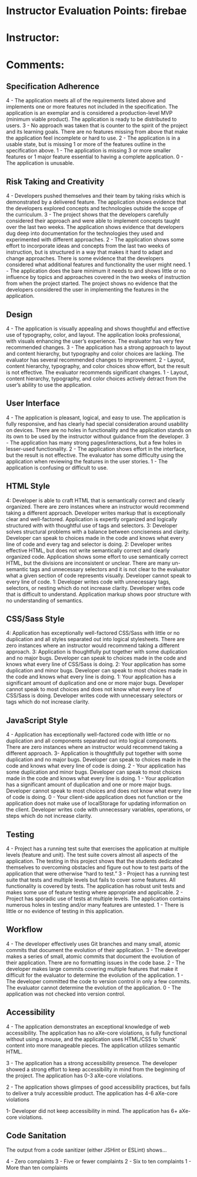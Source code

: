 # Instructor Evaluation Points: firebae
# Instructor:
# Comments:

## Specification Adherence

4 - The application meets all of the requirements listed above and implements one or more features not included in the specification. The application is an exemplar and is considered a production-level MVP (minimum viable product). The application is ready to be distributed to users.
3 - No approach was taken that is counter to the spirit of the project and its learning goals. There are no features missing from above that make the application feel incomplete or hard to use.
2 - The application is in a usable state, but is missing 1 or more of the features outline in the specification above.
1 - The application is missing 3 or more smaller features or 1 major feature essential to having a complete application.
0 - The application is unusable.

## Risk Taking and Creativity

4 - Developers pushed themselves and their team by taking risks which is demonstrated by a delivered feature. The application shows evidence that the developers explored concepts and technologies outside the scope of the curriculum.
3 - The project shows that the developers carefully considered their approach and were able to implement concepts taught over the last two weeks. The application shows evidence that developers dug deep into documentation for the technologies they used and experimented with different approaches.
2 - The application shows some effort to incorporate ideas and concepts from the last two weeks of instruction, but is structured in a way that makes it hard to adapt and change approaches. There is some evidence that the developers considered what additional features and functionality the user might need.
1 - The application does the bare minimum it needs to and shows little or no influence by topics and approaches covered in the two weeks of instruction from when the project started. The project shows no evidence that the developers considered the user in implementing the features in the application.

## Design

4 - The application is visually appealing and shows thoughtful and effective use of typography, color, and layout. The application looks professional, with visuals enhancing the user’s experience. The evaluator has very few recommended changes.
3 - The application has a strong approach to layout and content hierarchy, but typography and color choices are lacking. The evaluator has several recommended changes to improvement.
2 - Layout, content hierarchy, typography, and color choices show effort, but the result is not effective. The evaluator recommends significant changes.
1 - Layout, content hierarchy, typography, and color choices actively detract from the user’s ability to use the application.

## User Interface

4 - The application is pleasant, logical, and easy to use. The application is fully responsive, and has clearly had special consideration around usability on devices. There are no holes in functionality and the application stands on its own to be used by the instructor without guidance from the developer.
3 - The application has many strong pages/interactions, but a few holes in lesser-used functionality.
2 - The application shows effort in the interface, but the result is not effective. The evaluator has some difficulty using the application when reviewing the features in the user stories.
1 - The application is confusing or difficult to use.

## HTML Style

4: Developer is able to craft HTML that is semantically correct and clearly organized. There are zero instances where an instructor would recommend taking a different approach. Developer writes markup that is exceptionally clear and well-factored. Application is expertly organized and logically structured with with thoughtful use of tags and selectors.
3: Developer solves structural problems with a balance between conciseness and clarity. Developer can speak to choices made in the code and knows what every line of code and every tag and selector is doing.
2: Developer writes effective HTML, but does not write semantically correct and clearly organized code. Application shows some effort to use semantically correct HTML, but the divisions are inconsistent or unclear. There are many un-semantic tags and unnecessary selectors and it is not clear to the evaluator what a given section of code represents visually. Developer cannot speak to every line of code.
1: Developer writes code with unnecessary tags, selectors, or nesting which do not increase clarity. Developer writes code that is difficult to understand. Application markup shows poor structure with no understanding of semantics.

## CSS/Sass Style

4: Application has exceptionally well-factored CSS/Sass with little or no duplication and all styles separated out into logical stylesheets. There are zero instances where an instructor would recommend taking a different approach.
3: Application is thoughtfully put together with some duplication and no major bugs. Developer can speak to choices made in the code and knows what every line of CSS/Sass is doing.
2: Your application has some duplication and minor bugs. Developer can speak to most choices made in the code and knows what every line is doing.
1: Your application has a significant amount of duplication and one or more major bugs. Developer cannot speak to most choices and does not know what every line of CSS/Sass is doing. Developer writes code with unnecessary selectors or tags which do not increase clarity.

## JavaScript Style

4 - Application has exceptionally well-factored code with little or no duplication and all components separated out into logical components. There are zero instances where an instructor would recommend taking a different approach.
3- Application is thoughtfully put together with some duplication and no major bugs. Developer can speak to choices made in the code and knows what every line of code is doing.
2 - Your application has some duplication and minor bugs. Developer can speak to most choices made in the code and knows what every line is doing.
1 - Your application has a significant amount of duplication and one or more major bugs. Developer cannot speak to most choices and does not know what every line of code is doing.
0 - Your client-side application does not function or the application does not make use of localStorage for updating information on the client. Developer writes code with unnecessary variables, operations, or steps which do not increase clarity.

## Testing

4 - Project has a running test suite that exercises the application at multiple levels (feature and unit). The test suite covers almost all aspects of the application. The testing in this project shows that the students dedicated themselves to overcoming obstacles and figure out how to test parts of the application that were otherwise “hard to test.”
3 - Project has a running test suite that tests and multiple levels but fails to cover some features. All functionality is covered by tests. The application has robust unit tests and makes some use of feature testing where appropriate and applicable.
2 - Project has sporadic use of tests at multiple levels. The application contains numerous holes in testing and/or many features are untested.
1 - There is little or no evidence of testing in this application.

## Workflow

4 - The developer effectively uses Git branches and many small, atomic commits that document the evolution of their application.
3 - The developer makes a series of small, atomic commits that document the evolution of their application. There are no formatting issues in the code base.
2 - The developer makes large commits covering multiple features that make it difficult for the evaluator to determine the evolution of the application.
1 - The developer committed the code to version control in only a few commits. The evaluator cannot determine the evolution of the application.
0 - The application was not checked into version control.

## Accessibility

4 - The application demonstrates an exceptional knowledge of web accessibility. The application has no aXe-core violations, is fully functional without using a mouse, and the application uses HTML/CSS to ‘chunk’ content into more manageable pieces. The application utilizes semantic HTML.

3 - The application has a strong accessibility presence. The developer showed a strong effort to keep accessibility in mind from the beginning of the project. The application has 0-3 aXe-core violations.

2 - The application shows glimpses of good accessibility practices, but fails to deliver a truly accessible product. The application has 4-6 aXe-core violations

1- Developer did not keep accessibility in mind. The application has 6+ aXe-core violations.

## Code Sanitation

The output from a code sanitizer (either JSHint or ESLint) shows…

4 - Zero complaints
3 - Five or fewer complaints
2 - Six to ten complaints
1 - More than ten complaints
